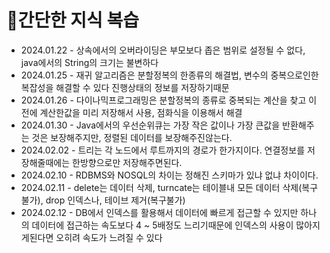 # 📄간단한 지식 복습

- 2024.01.22 - 상속에서의 오버라이딩은 부모보다 좁은 범위로 설정될 수 없다, java에서의 String의 크기는 불변하다
- 2024.01.25 - 재귀 알고리즘은 분할정복의 한종류의 해결법, 변수의 중복으로인한 복잡성을 해결할 수 있다 진행상태의 정보를 저장하기때문
- 2024.01.26 - 다이나믹프로그래밍은 분할정복의 종류로 중복되는 계산을 찾고 이전에 계산한값을 미리 저장해서 사용, 점화식을 이용해서 해결
- 2024.01.30 - Java에서의 우선순위큐는 가장 작은 값이나 가장 큰값을 반환해주는 것은 보장해주지만, 정렬된 데이터를 보장해주진않는다.
- 2024.02.02 - 트리는 각 노드에서 루트까지의 경로가 한가지이다. 연결정보를 저장해줄때에는 한방향으로만 저장해주면된다.
- 2024.02.10 - RDBMS와 NOSQL의 차이는 정해진 스키마가 있냐 없냐 차이이다.
- 2024.02.11 - delete는 데이터 삭제, turncate는 테이블내 모든 데이터 삭제(복구불가), drop 인덱스나, 테이브 제거(복구불가)
- 2024.02.12 - DB에서 인덱스를 활용해서 데이터에 빠르게 접근할 수 있지만 하나의 데이터에 접근하는 속도보다 4 ~ 5배정도 느리기때문에 인덱스의 사용이 많아지게된다면 오히려 속도가 느려질 수 있다

